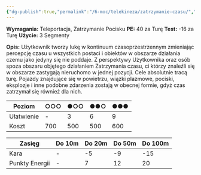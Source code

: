 ```yaml
---
{"dg-publish":true,"permalink":"/6-moc/telekineza/zatrzymanie-czasu/","dgPassFrontmatter":true}
---
```


**Wymagania:** Teleportacja, Zatrzymanie Pocisku
**PE:** 40 za Turę
**Test:** -16 za Turę
**Użycie:** 3 Segmenty

**Opis:** Użytkownik tworzy lukę w kontinuum czasoprzestrzennym zmieniając percepcję czasu u wszystkich postaci i obiektów w obszarze działania czemu jako jedyny się nie poddaje. Z perspektywy Użytkownika oraz osób spoza obszaru objętego działaniem Zatrzymania czasu, ci którzy znaleźli się w obszarze zastygają nieruchomo w jednej pozycji. Cele absolutnie tracą turę. Pojazdy znajdujące się w powietrzu, wiązki plazmowe, pociski, eksplozje i inne podobne zdarzenia zostają w obecnej formie, gdyż czas zatrzymał się również dla nich.

| Poziom     | ○○○ | ●○○ | ●●○ | ●●● |
| ---------- | --- | --- | --- | --- |
| Ułatwienie | -   | 3   | 6   | 9   |
| Koszt      | 700 | 500 | 500 | 600 |

| Zasięg         | Do 10m | Do 20m | Do 50m | Do 100m |
| -------------- | ------ | ------ | ------ | ------- |
| Kara           | -      | -5     | -9     | -15     |
| Punkty Energii | -      | 7      | 12     | 20      |